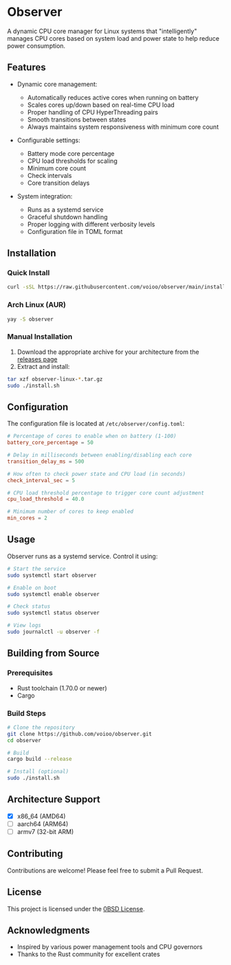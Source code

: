 # Observer

A dynamic CPU core manager for Linux systems that "intelligently" manages CPU cores based on system load and power state to help reduce power consumption.

## Features

- Dynamic core management:
  - Automatically reduces active cores when running on battery
  - Scales cores up/down based on real-time CPU load
  - Proper handling of CPU HyperThreading pairs
  - Smooth transitions between states
  - Always maintains system responsiveness with minimum core count

- Configurable settings:
  - Battery mode core percentage
  - CPU load thresholds for scaling
  - Minimum core count
  - Check intervals
  - Core transition delays

- System integration:
  - Runs as a systemd service
  - Graceful shutdown handling
  - Proper logging with different verbosity levels
  - Configuration file in TOML format

## Installation

### Quick Install

```bash
curl -sSL https://raw.githubusercontent.com/voioo/observer/main/install.sh | sudo bash
```

### Arch Linux (AUR)
```bash
yay -S observer
```

### Manual Installation
1. Download the appropriate archive for your architecture from the [releases page](https://github.com/voioo/observer/releases)
2. Extract and install:
```bash
tar xzf observer-linux-*.tar.gz
sudo ./install.sh
```

## Configuration

The configuration file is located at `/etc/observer/config.toml`:

```toml
# Percentage of cores to enable when on battery (1-100)
battery_core_percentage = 50

# Delay in milliseconds between enabling/disabling each core
transition_delay_ms = 500

# How often to check power state and CPU load (in seconds)
check_interval_sec = 5

# CPU load threshold percentage to trigger core count adjustment
cpu_load_threshold = 40.0

# Minimum number of cores to keep enabled
min_cores = 2
```

## Usage

Observer runs as a systemd service. Control it using:

```bash
# Start the service
sudo systemctl start observer

# Enable on boot
sudo systemctl enable observer

# Check status
sudo systemctl status observer

# View logs
sudo journalctl -u observer -f
```

## Building from Source

### Prerequisites
- Rust toolchain (1.70.0 or newer)
- Cargo

### Build Steps
```bash
# Clone the repository
git clone https://github.com/voioo/observer.git
cd observer

# Build
cargo build --release

# Install (optional)
sudo ./install.sh
```

## Architecture Support

- [x] x86_64 (AMD64)
- [ ] aarch64 (ARM64)
- [ ] armv7 (32-bit ARM)

## Contributing

Contributions are welcome! Please feel free to submit a Pull Request.

## License

This project is licensed under the [0BSD License](LICENSE).

## Acknowledgments

- Inspired by various power management tools and CPU governors
- Thanks to the Rust community for excellent crates